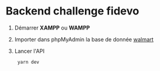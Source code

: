 # Backend challenge fidevo 

1. Démarrer **XAMPP** ou **WAMPP**

2.  Importer dans phpMyAdmin la base de donnée [walmart](./walmart.sql)

3. Lancer l'API

        yarn dev

